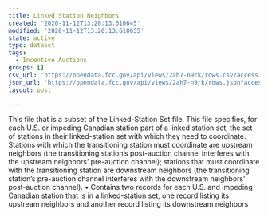 ```yaml
---
title: Linked Station Neighbors
created: '2020-11-12T13:20:13.610645'
modified: '2020-11-12T13:20:13.610655'
state: active
type: dataset
tags:
  - Incentive Auctions
groups: []
csv_url: 'https://opendata.fcc.gov/api/views/2ah7-n9rk/rows.csv?accessType=DOWNLOAD'
json_url: 'https://opendata.fcc.gov/api/views/2ah7-n9rk/rows.json?accessType=DOWNLOAD'
layout: post

---
```

This file that is a subset of the Linked-Station Set file. This file specifies, for each U.S. or impeding Canadian station part of a linked station set, the set of stations in their linked-station set with which they need to coordinate.  Stations with which the transitioning station must coordinate are upstream neighbors (the transitioning station’s post-auction channel interferes with the upstream neighbors’ pre-auction channel); stations that must coordinate with the transitioning station are downstream neighbors (the transitioning station’s pre-auction channel interferes with the downstream neighbors’ post-auction channel). •	Contains two records for each U.S. and impeding Canadian station that is in a linked-station set, one record listing its upstream neighbors and another record listing its downstream neighbors
